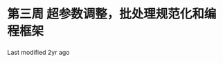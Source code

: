 # 第三周 超参数调整，批处理规范化和编程框架

### &#x20;<a href="#001-tiao-shi-chu-li" id="001-tiao-shi-chu-li"></a>

### &#x20;<a href="#002-wei-chao-can-shu-xuan-ze-he-shi-de-fan-wei" id="002-wei-chao-can-shu-xuan-ze-he-shi-de-fan-wei"></a>

### &#x20;<a href="#003-chao-can-shu-xun-lian-de-shi-jian-pandas-vs-caviar" id="003-chao-can-shu-xun-lian-de-shi-jian-pandas-vs-caviar"></a>

### &#x20;<a href="#004-zheng-ze-hua-wang-luo-de-ji-huo-han-shu" id="004-zheng-ze-hua-wang-luo-de-ji-huo-han-shu"></a>

### &#x20;<a href="#005-jiang-batch-norm-ni-he-jin-shen-jing-wang-luo" id="005-jiang-batch-norm-ni-he-jin-shen-jing-wang-luo"></a>

### &#x20;<a href="#006-batch-norm-wei-shi-mo-zou-xiao" id="006-batch-norm-wei-shi-mo-zou-xiao"></a>

### &#x20;<a href="#007-ce-shi-shi-de-batch-norm" id="007-ce-shi-shi-de-batch-norm"></a>

### &#x20;<a href="#008-soft-max-hui-gui" id="008-soft-max-hui-gui"></a>

### &#x20;<a href="#009-xun-lian-yi-ge-soft-max-fen-lei-qi" id="009-xun-lian-yi-ge-soft-max-fen-lei-qi"></a>

### &#x20;<a href="#010-shen-du-xue-xi-kuang-jia" id="010-shen-du-xue-xi-kuang-jia"></a>

### &#x20;<a href="#011-tensorflow" id="011-tensorflow"></a>



Last modified 2yr ago
